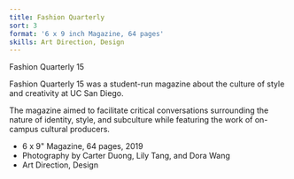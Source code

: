 ```yaml
---
title: Fashion Quarterly
sort: 3
format: '6 x 9 inch Magazine, 64 pages'
skills: Art Direction, Design
---
```

<div class="project-info">
<span class="name">Fashion Quarterly 15</span>
<div>

Fashion Quarterly 15 was a student-run magazine about the culture of style and creativity at UC San Diego.

The magazine aimed to facilitate critical conversations surrounding the nature of identity, style, and subculture while featuring the work of on-campus cultural producers.
</div>

- 6 x 9" Magazine, 64 pages, 2019
- Photography by Carter Duong, Lily Tang, and Dora Wang
- Art Direction, Design

</div>

<dynamic-image filename="fq-8.jpg" class="image-50w image-1"></dynamic-image>
<dynamic-image filename="fq-9.jpg" class="image-50w image-2"></dynamic-image>
<dynamic-image filename="fq-11.jpg" class="image-50w image-1"></dynamic-image>
<dynamic-image filename="fq-12.jpg" class="image-50w image-2"></dynamic-image>